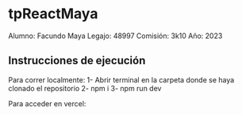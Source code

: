 # tpReactMaya
Alumno: Facundo Maya
Legajo: 48997
Comisión: 3k10
Año: 2023

## Instrucciones de ejecución

Para correr localmente:
1- Abrir terminal en la carpeta donde se haya clonado el repositorio
2- npm i
3- npm run dev

Para acceder en vercel:

